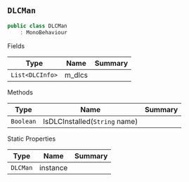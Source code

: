 ## `DLCMan`

```csharp
public class DLCMan
    : MonoBehaviour

```

Fields

| Type | Name | Summary | 
| --- | --- | --- | 
| `List<DLCInfo>` | m_dlcs |  | 


Methods

| Type | Name | Summary | 
| --- | --- | --- | 
| `Boolean` | IsDLCInstalled(`String` name) |  | 


Static Properties

| Type | Name | Summary | 
| --- | --- | --- | 
| `DLCMan` | instance |  | 


